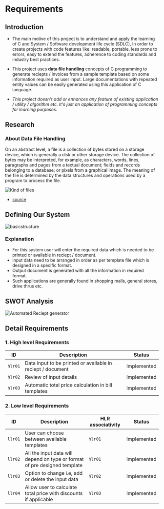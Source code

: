 # Requirements

## Introduction

* The main motive of this project is to understand and apply the learning of C and System / Software development life cycle (SDLC), In order to create projects with code features like: readable, portable, less prone to errors, easy to extend the features, adherence to coding standards and industry best practices.

* This project uses **data file handling** concepts of C programming to generate reciepts / invoices from a sample template based on some information required as user input. Large documentations with repeated entity values can be easily generated using this application of C language.

* *This project doesn't add or enhances any feature of existing application / utility / algorithm etc. It's just an application of programming concepts for learning purposes.*

## Research

### About Data File Handling

On an abstract level, a file is a collection of bytes stored on a storage device, which is generally a disk or other storage device. The collection of bytes may be interpreted, for example, as characters, words, lines, paragraphs and pages from a textual document; fields and records belonging to a database; or pixels from a graphical image. The meaning of the file is determined by the data structures and operations used by a program to process the file.

![Kind of files](https://www.mycplus.com/mycplus/wp-content/uploads/2008/09/file_handling_c.png)

* [source](https://www.mycplus.com/tutorials/c-programming-tutorials/file-handling/)

## Defining Our System

![basicstructure](https://user-images.githubusercontent.com/80450214/114393129-4ee6c880-9bb7-11eb-9e76-96546518ebc4.png)

### Explanation

* For this system user will enter the required data which is needed to be printed or available in reciept / document.
* Input data need to be arranged in order as per template file which is designed in a specific format.
* Output document is generated with all the information in required format. 
* Such applications are generally found in shopping malls, general stores, drive thrus etc.

## SWOT Analysis

![Automated Reciept generator](https://user-images.githubusercontent.com/80450214/114418283-fc65d600-9bcf-11eb-9e9c-fb5075601151.png)

## Detail Requirements

### 1. High level Requirements

| ID | Description | Status |
|-----|-----|-----|
|`hlr01` | Data input to be printed or available in reciept / document | Implemented |
| `hlr02` | Review of input details | Implemented |
| `hlr03` | Automatic total price calculation in bill templates | Implemented |

### 2. Low level Requirements

| ID | Description | HLR associativity | Status |
|-----|-----|-----|-----|
|`llr01` | User can choose between available templates | `hlr01` | Implemented |
|`llr02` | All the input data will depend on type or format of pre designed template | `hlr01` | Implemented |
| `llr03` | Option to change i.e, add or delete the input data | `hlr02` | Implemented |
| `llr04` | Allow user to calculate total price with discounts if applicable  | `hlr03` | Implemented |
